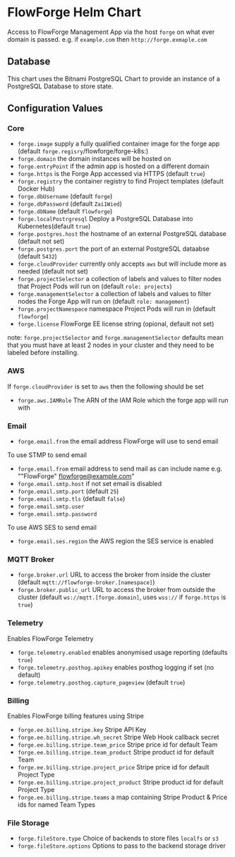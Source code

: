 # FlowForge Helm Chart

Access to FlowForge Management App via the host `forge` on what ever domain is passed. e.g. if `example.com` then `http://forge.exmaple.com`

## Database

This chart uses the Bitnami PostgreSQL Chart to provide an instance of a PostgreSQL Database to store state.

## Configuration Values

### Core

 - `forge.image` supply a fully qualified container image for the forge app (default `forge.regisry`/flowforge/forge-k8s:<App Version>)
 - `forge.domain` the domain instances will be hosted on
 - `forge.entryPoint` if the admin app is hosted on a different domain
 - `forge.https` is the Forge App accessed via HTTPS (default `true`)
 - `forge.registry` the container registry to find Project templates (default Docker Hub)
 - `forge.dbUsername` (default `forge`)
 - `forge.dbPassword` (default `Zai1Wied`)
 - `forge.dbName` (default `flowforge`)
 - `forge.localPostrgresql` Deploy a PostgreSQL Database into Kubernetes(default `true`)
 - `forge.postgres.host` the hostname of an external PostgreSQL database (default not set)
 - `forge.postgres.port` the port of an external PostgreSQL dataabse (default `5432`)
 - `forge.cloudProvider` currently only accepts `aws` but will include more as needed (default not set)
 - `forge.projectSelector` a collection of labels and values to filter nodes that Project Pods will run on (default `role: projects`)
 - `forge.managementSelector` a collection of labels and values to filter nodes the Forge App will run on (default `role: management`)
 - `forge.projectNamespace` namespace Project Pods will run in (default `flowforge`)
 - `forge.license` FlowForge EE license string (opional, default not set)


note: `forge.projectSelector` and `forge.managementSelector` defaults mean that you must have at least 2 nodes in your cluster and they need to be labeled before installing.

### AWS

If `forge.cloudProvider` is set to `aws` then the following should be set

 - `forge.aws.IAMRole` The ARN of the IAM Role which the forge app will run with

### Email

 - `forge.email.from` the email address FlowForge will use to send email

To use STMP to send email

 - `forge.email.from` email address to send mail as can include name e.g. "\"FlowForge\" <flowforge@example.com>"
 - `forge.email.smtp.host` if not set email is disabled
 - `forge.email.smtp.port` (default `25`)
 - `forge.email.smtp.tls` (default `false`)
 - `forge.email.smtp.user`
 - `forge.email.smtp.password`

 To use AWS SES to send email

 - `forge.email.ses.region` the AWS region the SES service is enabled

 ### MQTT Broker

  - `forge.broker.url` URL to access the broker from inside the cluster (default `mqtt://flowforge-broker.[namespace]`)
  - `forge.broker.public_url` URL to access the broker from outside the cluster (default `ws://mqtt.[forge.domain]`, uses `wss://` if `forge.https` is `true`)

### Telemetry

Enables FlowForge Telemetry

 - `forge.telemetry.enabled` enables anonymised usage reporting (defaults `true`)
 - `forge.telemetry.posthog.apikey` enables posthog logging if set (no default)
 - `forge.telemetry.posthog.capture_pageview` (default `true`)

 ### Billing

 Enables FlowForge billing features using Stripe

 - `forge.ee.billing.stripe.key` Stripe API Key
 - `forge.ee.billing.stripe.wh_secret` Stripe Web Hook callback secret
 - `forge.ee.billing.stripe.team_price` Stripe price id for default Team
 - `forge.ee.billing.stripe.team_product` Stripe product id for default Team
 - `forge.ee.billing.stripe.project_price` Stripe price id for default Project Type
 - `forge.ee.billing.stripe.project_product` Stripe product id for default Project Type
 - `forge.ee.billing.stripe.teams` a map containing Stripe Product & Price ids for named Team Types

### File Storage

- `forge.fileStore.type` Choice of backends to store files `localfs` or `s3`
- `forge.fileStore.options` Options to pass to the backend storage driver